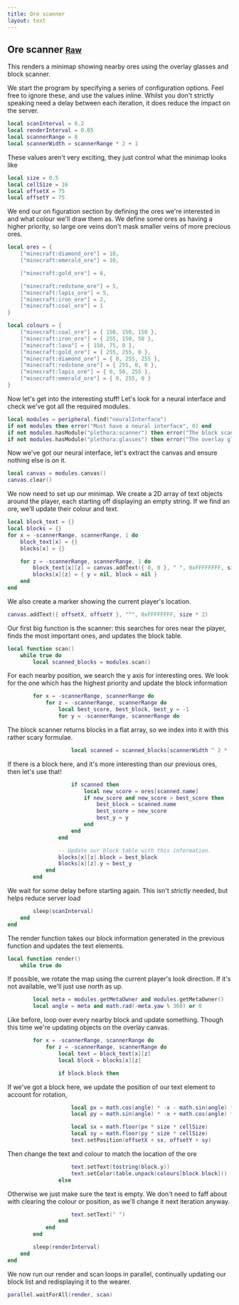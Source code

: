 ```yaml
---
title: Ore scanner
layout: text
---
```


## Ore scanner <small>[Raw](ore-scanner.lua)</small>
This renders a minimap showing nearby ores using the overlay glasses and block scanner.

We start the program by specifying a series of configuration options. Feel free to ignore these, and use the values
inline. Whilst you don't strictly speaking need a delay between each iteration, it does reduce the impact on the
server.

```lua
local scanInterval = 0.2
local renderInterval = 0.05
local scannerRange = 8
local scannerWidth = scannerRange * 2 + 1
```

These values aren't very exciting, they just control what the minimap looks like

```lua
local size = 0.5
local cellSize = 16
local offsetX = 75
local offsetY = 75
```

We end our on figuration section by defining the ores we're interested in and what colour we'll draw them as. We
define some ores as having a higher priority, so large ore veins don't mask smaller veins of more precious ores.

```lua
local ores = {
	["minecraft:diamond_ore"] = 10,
	["minecraft:emerald_ore"] = 10,

	["minecraft:gold_ore"] = 8,

	["minecraft:redstone_ore"] = 5,
	["minecraft:lapis_ore"] = 5,
	["minecraft:iron_ore"] = 2,
	["minecraft:coal_ore"] = 1
}

local colours = {
	["minecraft:coal_ore"] = { 150, 150, 150 },
	["minecraft:iron_ore"] = { 255, 150, 50 },
	["minecraft:lava"] = { 150, 75, 0 },
	["minecraft:gold_ore"] = { 255, 255, 0 },
	["minecraft:diamond_ore"] = { 0, 255, 255 },
	["minecraft:redstone_ore"] = { 255, 0, 0 },
	["minecraft:lapis_ore"] = { 0, 50, 255 },
	["minecraft:emerald_ore"] = { 0, 255, 0 }
}
```

Now let's get into the interesting stuff! Let's look for a neural interface and check we've got all the required
modules.

```lua
local modules = peripheral.find("neuralInterface")
if not modules then error("Must have a neural interface", 0) end
if not modules.hasModule("plethora:scanner") then error("The block scanner is missing", 0) end
if not modules.hasModule("plethora:glasses") then error("The overlay glasses are missing", 0) end
```

Now we've got our neural interface, let's extract the canvas and ensure nothing else is on it.

```lua
local canvas = modules.canvas()
canvas.clear()
```

We now need to set up our minimap. We create a 2D array of text objects around the player, each starting off
displaying an empty string. If we find an ore, we'll update their colour and text.

```lua
local block_text = {}
local blocks = {}
for x = -scannerRange, scannerRange, 1 do
	block_text[x] = {}
	blocks[x] = {}

	for z = -scannerRange, scannerRange, 1 do
		block_text[x][z] = canvas.addText({ 0, 0 }, " ", 0xFFFFFFFF, size)
		blocks[x][z] = { y = nil, block = nil }
	end
end
```

We also create a marker showing the current player's location.

```lua
canvas.addText({ offsetX, offsetY }, "^", 0xFFFFFFFF, size * 2)
```

Our first big function is the scanner: this searches for ores near the player, finds the most important ones, and
updates the block table.

```lua
local function scan()
	while true do
		local scanned_blocks = modules.scan()
```

For each nearby position, we search the y axis for interesting ores. We look for the one which has
the highest priority and update the block information

```lua
		for x = -scannerRange, scannerRange do
			for z = -scannerRange, scannerRange do
				local best_score, best_block, best_y = -1
				for y = -scannerRange, scannerRange do
```

The block scanner returns blocks in a flat array, so we index into it with this rather scary formulae.

```lua
					local scanned = scanned_blocks[scannerWidth ^ 2 * (x + scannerRange) + scannerWidth * (y + scannerRange) + (z + scannerRange) + 1]
```

If there is a block here, and it's more interesting than our previous ores, then let's use that!

```lua
					if scanned then
						local new_score = ores[scanned.name]
						if new_score and new_score > best_score then
							best_block = scanned.name
							best_score = new_score
							best_y = y
						end
					end
				end

				-- Update our block table with this information.
				blocks[x][z].block = best_block
				blocks[x][z].y = best_y
			end
		end
```

We wait for some delay before starting again. This isn't _strictly_ needed, but helps reduce server load

```lua
		sleep(scanInterval)
	end
end
```

The render function takes our block information generated in the previous function and updates the text elements.

```lua
local function render()
	while true do
```

If possible, we rotate the map using the current player's look direction. If it's not available, we'll just
use north as up.

```lua
		local meta = modules.getMetaOwner and modules.getMetaOwner()
		local angle = meta and math.rad(-meta.yaw % 360) or 0
```

Like before, loop over every nearby block and update something. Though this time we're updating objects on
the overlay canvas.

```lua
		for x = -scannerRange, scannerRange do
			for z = -scannerRange, scannerRange do
				local text = block_text[x][z]
				local block = blocks[x][z]

				if block.block then
```

If we've got a block here, we update the position of our text element to account for rotation,

```lua
					local px = math.cos(angle) * -x - math.sin(angle) * -z
					local py = math.sin(angle) * -x + math.cos(angle) * -z

					local sx = math.floor(px * size * cellSize)
					local sy = math.floor(py * size * cellSize)
					text.setPosition(offsetX + sx, offsetY + sy)
```

Then change the text and colour to match the location of the ore

```lua
					text.setText(tostring(block.y))
					text.setColor(table.unpack(colours[block.block]))
				else
```

Otherwise we just make sure the text is empty. We don't need to faff about with clearing the
colour or position, as we'll change it next iteration anyway.

```lua
					text.setText(" ")
				end
			end
		end

		sleep(renderInterval)
	end
end
```

We now run our render and scan loops in parallel, continually updating our block list and redisplaying it to the
wearer.

```lua
parallel.waitForAll(render, scan)
```

